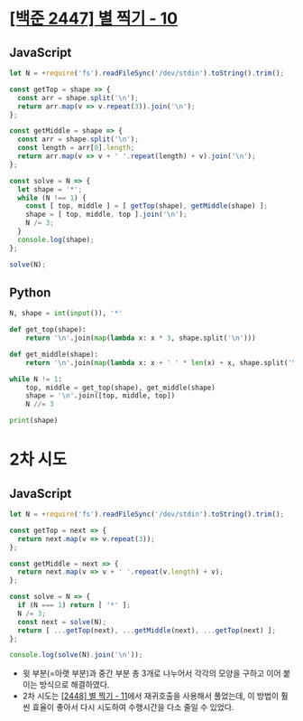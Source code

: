 # [[백준 2447] 별 찍기 - 10](https://www.acmicpc.net/problem/2447)
## JavaScript
```js
let N = +require('fs').readFileSync('/dev/stdin').toString().trim();

const getTop = shape => {
  const arr = shape.split('\n');
  return arr.map(v => v.repeat(3)).join('\n');
};

const getMiddle = shape => {
  const arr = shape.split('\n');
  const length = arr[0].length;
  return arr.map(v => v + ' '.repeat(length) + v).join('\n');
};

const solve = N => {
  let shape = '*';
  while (N !== 1) {
    const [ top, middle ] = [ getTop(shape), getMiddle(shape) ];
    shape = [ top, middle, top ].join('\n');
    N /= 3;
  }
  console.log(shape);
};

solve(N);
```
## Python
```py
N, shape = int(input()), '*'

def get_top(shape):
    return '\n'.join(map(lambda x: x * 3, shape.split('\n')))

def get_middle(shape):
    return '\n'.join(map(lambda x: x + ' ' * len(x) + x, shape.split('\n')))

while N != 1:
    top, middle = get_top(shape), get_middle(shape)
    shape = '\n'.join([top, middle, top])
    N //= 3

print(shape)
```

# 2차 시도
## JavaScript
```js
let N = +require('fs').readFileSync('/dev/stdin').toString().trim();

const getTop = next => {
  return next.map(v => v.repeat(3));
};

const getMiddle = next => {
  return next.map(v => v + ' '.repeat(v.length) + v);
};

const solve = N => {
  if (N === 1) return [ '*' ];
  N /= 3;
  const next = solve(N);
  return [ ...getTop(next), ...getMiddle(next), ...getTop(next) ];
};

console.log(solve(N).join('\n'));
```
- 윗 부분(=아랫 부분)과 중간 부분 총 3개로 나누어서 각각의 모양을 구하고 이어 붙이는 방식으로 해결하였다.
- 2차 시도는 [[2448] 별 찍기 - 11](https://github.com/tesseractjh/algorithm-study/blob/main/%EB%B6%84%ED%95%A0%EC%A0%95%EB%B3%B5/%5B2448%5D%20%EB%B3%84%20%EC%B0%8D%EA%B8%B0%20-%2011.md)에서 재귀호출을 사용해서 풀었는데, 이 방법이 훨씬 효율이 좋아서 다시 시도하여 수행시간을 다소 줄일 수 있었다.